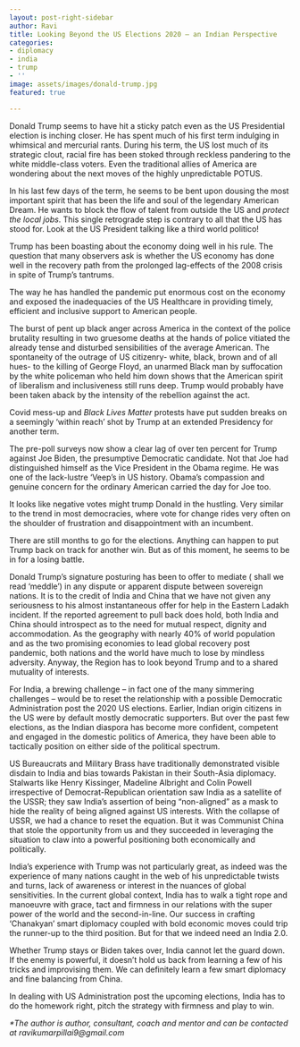 ```yaml
---
layout: post-right-sidebar
author: Ravi
title: Looking Beyond the US Elections 2020 – an Indian Perspective
categories:
- diplomacy
- india
- trump
- ''
image: assets/images/donald-trump.jpg
featured: true

---
```

Donald Trump seems to have hit a sticky patch even as the US Presidential election is inching closer. He has spent much of his first term indulging in whimsical and mercurial rants. During his term, the US lost much of its strategic clout, racial fire has been stoked through reckless pandering to the white middle-class voters. Even the traditional allies of America are wondering about the next moves of the highly unpredictable POTUS.

In his last few days of the term, he seems to be bent upon dousing the most important spirit that has been the life and soul of the legendary American Dream. He wants to block the flow of talent from outside the US and _protect the local jobs_. This single retrograde step is contrary to all that the US has stood for. Look at the US President talking like a third world politico!

Trump has been boasting about the economy doing well in his rule. The question that many observers ask is whether the US economy has done well in the recovery path from the prolonged lag-effects of the 2008 crisis in spite of Trump’s tantrums.

The way he has handled the pandemic put enormous cost on the economy and exposed the inadequacies of the US Healthcare in providing timely, efficient and inclusive support to American people.

The burst of pent up black anger across America in the context of the police brutality resulting in two gruesome deaths at the hands of police vitiated the already tense and disturbed sensibilities of the average American. The spontaneity of the outrage of US citizenry- white, black, brown and of all hues- to the killing of George Floyd, an unarmed Black man by suffocation by the white policeman who held him down shows that the American spirit of liberalism and inclusiveness still runs deep. Trump would probably have been taken aback by the intensity of the rebellion against the act.

Covid mess-up and _Black Lives Matter_ protests have put sudden breaks on a seemingly ‘within reach’ shot by Trump at an extended Presidency for another term.

The pre-poll surveys now show a clear lag of over ten percent for Trump against Joe Biden, the presumptive Democratic candidate. Not that Joe had distinguished himself as the Vice President in the Obama regime. He was one of the lack-lustre ‘Veep’s in US history. Obama’s compassion and genuine concern for the ordinary American carried the day for Joe too.

It looks like negative votes might trump Donald in the hustling. Very similar to the trend in most democracies, where vote for change rides very often on the shoulder of frustration and disappointment with an incumbent.

There are still months to go for the elections. Anything can happen to put Trump back on track for another win. But as of this moment, he seems to be in for a losing battle.

Donald Trump’s signature posturing has been to offer to mediate ( shall we read ‘meddle’) in any dispute or apparent dispute between sovereign nations. It is to the credit of India and China that we have not given any seriousness to his almost instantaneous offer for help in the Eastern Ladakh incident. If the reported agreement to pull back does hold, both India and China should introspect as to the need for mutual respect, dignity and accommodation. As the geography with nearly 40% of world population and as the two promising economies to lead global recovery post pandemic, both nations and the world have much to lose by mindless adversity. Anyway, the Region has to look beyond Trump and to a shared mutuality of interests.

For India, a brewing challenge – in fact one of the many simmering challenges – would be to reset the relationship with a possible Democratic Administration post the 2020 US elections. Earlier, Indian origin citizens in the US were by default mostly democratic supporters. But over the past few elections, as the Indian diaspora has become more confident, competent and engaged in the domestic politics of America, they have been able to tactically position on either side of the political spectrum.

US Bureaucrats and Military Brass have traditionally demonstrated visible disdain to India and bias towards Pakistan in their South-Asia diplomacy. Stalwarts like Henry Kissinger, Madeline Albright and Colin Powell irrespective of Democrat-Republican orientation saw India as a satellite of the USSR; they saw India’s assertion of being “non-aligned” as a mask to hide the reality of being aligned against US interests. With the collapse of USSR, we had a chance to reset the equation. But it was Communist China that stole the opportunity from us and they succeeded in leveraging the situation to claw into a powerful positioning both economically and politically.

India’s experience with Trump was not particularly great, as indeed was the experience of many nations caught in the web of his unpredictable twists and turns, lack of awareness or interest in the nuances of global sensitivities. In the current global context, India has to walk a tight rope and manoeuvre with grace, tact and firmness in our relations with the super power of the world and the second-in-line. Our success in crafting ‘Chanakyan’ smart diplomacy coupled with bold economic moves could trip the runner-up to the third position. But for that we indeed need an India 2.0.

Whether Trump stays or Biden takes over, India cannot let the guard down. If the enemy is powerful, it doesn’t hold us back from learning a few of his tricks and improvising them. We can definitely learn a few smart diplomacy and fine balancing from China.

In dealing with US Administration post the upcoming elections, India has to do the homework right, pitch the strategy with firmness and play to win.

_*The author is author, consultant, coach and mentor and can be contacted at ravikumarpillai9@gmail.com_